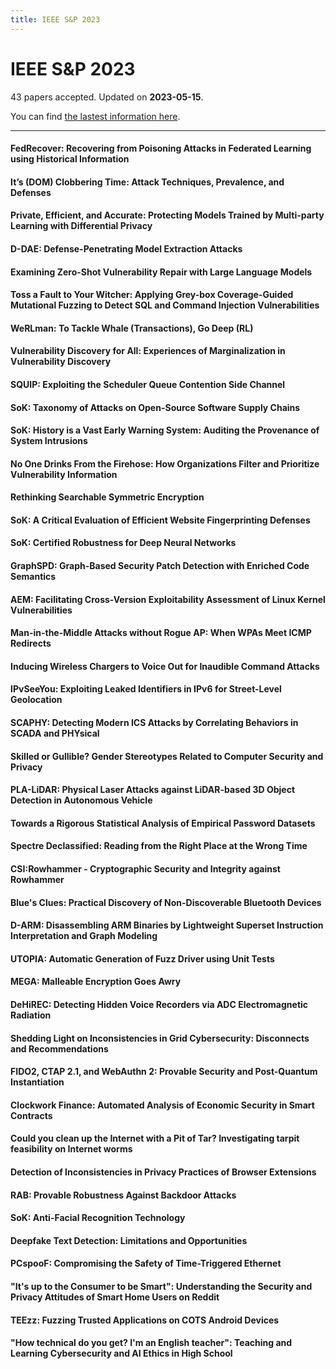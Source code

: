 ```yaml
---
title: IEEE S&P 2023
---
```


# IEEE S&P 2023

43 papers accepted. Updated on **2023-05-15**.



You can find [the lastest information here](https://sp2023.ieee-security.org/program-papers.html).

---

#### FedRecover: Recovering from Poisoning Attacks in Federated Learning using Historical Information

#### It’s (DOM) Clobbering Time: Attack Techniques, Prevalence, and Defenses

#### Private, Efficient, and Accurate: Protecting Models Trained by Multi-party Learning with Differential Privacy

#### D-DAE: Defense-Penetrating Model Extraction Attacks

#### Examining Zero-Shot Vulnerability Repair with Large Language Models

#### Toss a Fault to Your Witcher: Applying Grey-box Coverage-Guided Mutational Fuzzing to Detect SQL and Command Injection Vulnerabilities

#### WeRLman: To Tackle Whale (Transactions), Go Deep (RL)

#### Vulnerability Discovery for All: Experiences of Marginalization in Vulnerability Discovery

#### SQUIP: Exploiting the Scheduler Queue Contention Side Channel

#### SoK: Taxonomy of Attacks on Open-Source Software Supply Chains

#### SoK: History is a Vast Early Warning System: Auditing the Provenance of System Intrusions

#### No One Drinks From the Firehose: How Organizations Filter and Prioritize Vulnerability Information

#### Rethinking Searchable Symmetric Encryption

#### SoK: A Critical Evaluation of Efficient Website Fingerprinting Defenses

#### SoK: Certified Robustness for Deep Neural Networks

#### GraphSPD: Graph-Based Security Patch Detection with Enriched Code Semantics

#### AEM: Facilitating Cross-Version Exploitability Assessment of Linux Kernel Vulnerabilities

#### Man-in-the-Middle Attacks without Rogue AP: When WPAs Meet ICMP Redirects

#### Inducing Wireless Chargers to Voice Out for Inaudible Command Attacks

#### IPvSeeYou: Exploiting Leaked Identifiers in IPv6 for Street-Level Geolocation

#### SCAPHY: Detecting Modern ICS Attacks by Correlating Behaviors in SCADA and PHYsical

#### Skilled or Gullible? Gender Stereotypes Related to Computer Security and Privacy

#### PLA-LiDAR: Physical Laser Attacks against LiDAR-based 3D Object Detection in Autonomous Vehicle

#### Towards a Rigorous Statistical Analysis of Empirical Password Datasets

#### Spectre Declassified: Reading from the Right Place at the Wrong Time

#### CSI:Rowhammer - Cryptographic Security and Integrity against Rowhammer

#### Blue's Clues: Practical Discovery of Non-Discoverable Bluetooth Devices

#### D-ARM: Disassembling ARM Binaries by Lightweight Superset Instruction Interpretation and Graph Modeling

#### UTOPIA: Automatic Generation of Fuzz Driver using Unit Tests

#### MEGA: Malleable Encryption Goes Awry

#### DeHiREC: Detecting Hidden Voice Recorders via ADC Electromagnetic Radiation

#### Shedding Light on Inconsistencies in Grid Cybersecurity: Disconnects and Recommendations

#### FIDO2, CTAP 2.1, and WebAuthn 2: Provable Security and Post-Quantum Instantiation

#### Clockwork Finance: Automated Analysis of Economic Security in Smart Contracts

#### Could you clean up the Internet with a Pit of Tar? Investigating tarpit feasibility on Internet worms

#### Detection of Inconsistencies in Privacy Practices of Browser Extensions

#### RAB: Provable Robustness Against Backdoor Attacks

#### SoK: Anti-Facial Recognition Technology

#### Deepfake Text Detection: Limitations and Opportunities

#### PCspooF: Compromising the Safety of Time-Triggered Ethernet

#### "It's up to the Consumer to be Smart": Understanding the Security and Privacy Attitudes of Smart Home Users on Reddit

#### TEEzz: Fuzzing Trusted Applications on COTS Android Devices

#### "How technical do you get? I'm an English teacher": Teaching and Learning Cybersecurity and AI Ethics in High School

